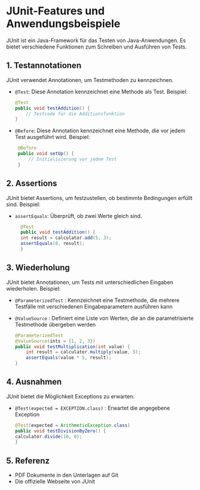 # JUnit-Features und Anwendungsbeispiele

JUnit ist ein Java-Framework für das Testen von Java-Anwendungen. Es bietet verschiedene Funktionen zum Schreiben und Ausführen von Tests.

## 1. Testannotationen

JUnit verwendet Annotationen, um Testmethoden zu kennzeichnen. 

- `@Test`: Diese Annotation kennzeichnet eine Methode als Test. Beispiel:

  ```java
  @Test
  public void testAddition() {
      // Testcode für die Additionsfunktion
  }

- `@Before`: Diese Annotation kennzeichnet eine Methode, die vor jedem Test ausgeführt wird. Beispiel:
   ```java 
    @Before
    public void setUp() {
        // Initialisierung vor jedem Test
    }

## 2. Assertions

JUnit bietet Assertions, um festzustellen, ob bestimmte Bedingungen erfüllt sind. Beispiel:

- `assertEquals`: Überprüft, ob zwei Werte gleich sind.

  ```java
    @Test
    public void testAddition() {
    int result = calculator.add(5, 3);
    assertEquals(8, result);
    }

## 3. Wiederholung

JUnit bietet Annotationen, um Tests mit unterschiedlichen Eingaben wiederholen. Beispiel:

- `@ParameterizedTest` : Kennzeichnet eine Testmethode, die mehrere Testfälle mit verschiedenen Eingabeparametern ausführen kann
- `@ValueSource` : Definiert eine Liste von Werten, die an die parametrisierte Testmethode übergeben werden

    ```java
    @ParameterizedTest
    @ValueSource(ints = {1, 2, 3})
    public void testMultiplication(int value) {
        int result = calculator.multiply(value, 5);
        assertEquals(value * 5, result);
    }

## 4. Ausnahmen

JUnit bietet die Möglichkeit Exceptions zu erwarten:

- `@Test(expected = EXCEPTION.class)` : Erwartet die angegebene Exception

  ```java
  @Test(expected = ArithmeticException.class)
  public void testDivisionByZero() {
  calculator.divide(10, 0);
  }

## 5. Referenz

- PDF Dokumente in den Unterlagen auf Git
- Die offizielle Webseite von JUnit
